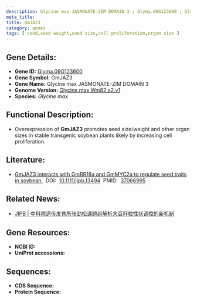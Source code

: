 ```yaml
---
description: Glycine max JASMONATE-ZIM DOMAIN 3 ; Glyma.09G123600 ; Glycine max
meta_title:
title: GmJAZ3
category: genes
tags: [ seed,seed weight,seed size,cell proliferation,organ size ]
---
```


## Gene Details:
- **Gene ID:**	[Glyma.09G123600](https://www.maizegdb.org/gene_center/gene/Glyma.09G123600)
- **Gene Symbol:** GmJAZ3
- **Gene Name:** Glycine max JASMONATE-ZIM DOMAIN 3
- **Genome Version:** [Glycine max Wm82.a2.v1]()
- **Species:** *Glycine max*

## Functional Description:
   - Overexpression of **GmJAZ3** promotes seed size/weight and other organ sizes in stable transgenic soybean plants likely by increasing cell proliferation.

## Literature:
   - [GmJAZ3 interacts with GmRR18a and GmMYC2a to regulate seed traits in soybean.]( https://onlinelibrary.wiley.com/doi/10.1111/jipb.13494)&nbsp;&nbsp;DOI:&nbsp;&nbsp;[10.1111/jipb.13494](https://onlinelibrary.wiley.com/doi/10.1111/jipb.13494)&nbsp;&nbsp;PMID:&nbsp;&nbsp;[37066995](https://pubmed.ncbi.nlm.nih.gov/37066995/)

## Related News:
   - [JIPB | 中科院遗传发育所张劲松课题组解析大豆籽粒性状调控的新机制](https://mp.weixin.qq.com/s/mSVgD0FIbEh2qIUGGsVFtw)

## Gene Resources:
- **NCBI ID:** [](https://www.ncbi.nlm.nih.gov/gene/?term=)
- **UniProt accessions:** [](https://www.uniprot.org/uniprotkb//entry)

## Sequences:
- **CDS Sequence:**
- **Protein Sequence:**
